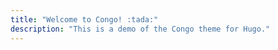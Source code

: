 ```yaml
---
title: "Welcome to Congo! :tada:"
description: "This is a demo of the Congo theme for Hugo."
---
```

